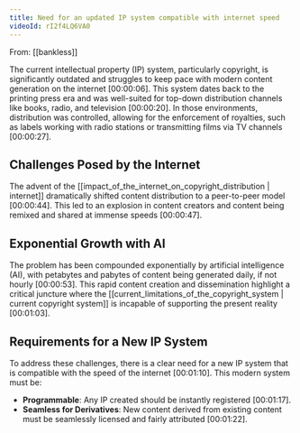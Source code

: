 ```yaml
---
title: Need for an updated IP system compatible with internet speed
videoId: rI2f4LQ6VA0
---
```


From: [[bankless]] <br/> 

The current intellectual property (IP) system, particularly copyright, is significantly outdated and struggles to keep pace with modern content generation on the internet <a class="yt-timestamp" data-t="00:00:06">[00:00:06]</a>. This system dates back to the printing press era and was well-suited for top-down distribution channels like books, radio, and television <a class="yt-timestamp" data-t="00:00:20">[00:00:20]</a>. In those environments, distribution was controlled, allowing for the enforcement of royalties, such as labels working with radio stations or transmitting films via TV channels <a class="yt-timestamp" data-t="00:00:27">[00:00:27]</a>.

## Challenges Posed by the Internet

The advent of the [[impact_of_the_internet_on_copyright_distribution | internet]] dramatically shifted content distribution to a peer-to-peer model <a class="yt-timestamp" data-t="00:00:44">[00:00:44]</a>. This led to an explosion in content creators and content being remixed and shared at immense speeds <a class="yt-timestamp" data-t="00:00:47">[00:00:47]</a>.

## Exponential Growth with AI

The problem has been compounded exponentially by artificial intelligence (AI), with petabytes and pabytes of content being generated daily, if not hourly <a class="yt-timestamp" data-t="00:00:53">[00:00:53]</a>. This rapid content creation and dissemination highlight a critical juncture where the [[current_limitations_of_the_copyright_system | current copyright system]] is incapable of supporting the present reality <a class="yt-timestamp" data-t="00:01:03">[00:01:03]</a>.

## Requirements for a New IP System

To address these challenges, there is a clear need for a new IP system that is compatible with the speed of the internet <a class="yt-timestamp" data-t="00:01:10">[00:01:10]</a>. This modern system must be:

*   **Programmable**: Any IP created should be instantly registered <a class="yt-timestamp" data-t="00:01:17">[00:01:17]</a>.
*   **Seamless for Derivatives**: New content derived from existing content must be seamlessly licensed and fairly attributed <a class="yt-timestamp" data-t="00:01:22">[00:01:22]</a>.